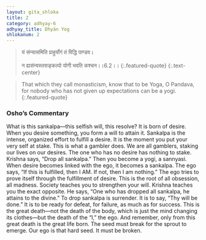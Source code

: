 ```yaml
---
layout: gita_shloka
title: 2
category: adhyay-6
adhyay_title: Dhyān Yog
shlokanum: 2
---
```


> यं संन्यासमिति प्राहुर्योगं तं विद्धि पाण्डव।<br><br>न ह्यसंन्यस्तसङ्कल्पो योगी भवति कश्चन।।6.2।।
{:.featured-quote} 
{:.text-center}

> That which they call monasticism, know that to be Yoga, O Pandava, for nobody who has not given up expectations can be a yogi.
{:.featured-quote}

### Osho’s Commentary
What is this sankalpa—this selfish will, this resolve? It is born of desire. When you desire something, you form a will to attain it. Sankalpa is the intense, organized effort to fulfill a desire. It is the moment you put your very self at stake.
This is what a gambler does. We are all gamblers, staking our lives on our desires. The one who has no desire has nothing to stake. Krishna says, “Drop all sankalpa.” Then you become a yogi, a sannyasi.
When desire becomes linked with the ego, it becomes a sankalpa. The ego says, “If this is fulfilled, then I AM. If not, then I am nothing.” The ego tries to prove itself through the fulfillment of desire. This is the root of all obsession, all madness.
Society teaches you to strengthen your will. Krishna teaches you the exact opposite. He says, “One who has dropped all sankalpa, he attains to the divine.” To drop sankalpa is surrender. It is to say, “Thy will be done.” It is to be ready for defeat, for failure, as much as for success.
This is the great death—not the death of the body, which is just the mind changing its clothes—but the death of the “I,” the ego. And remember, only from this great death is the great life born. The seed must break for the sprout to emerge. Our ego is that hard seed. It must be broken.
